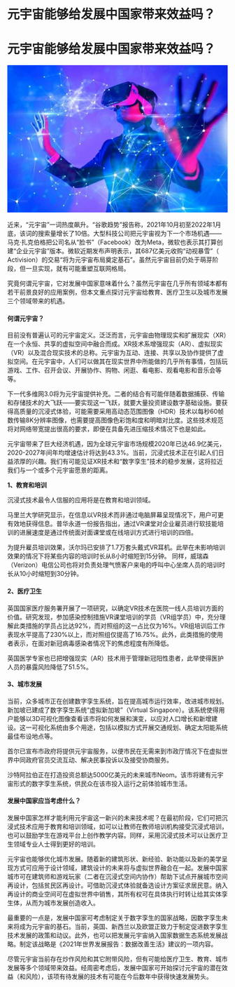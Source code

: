# 元宇宙能够给发展中国家带来效益吗？


# 元宇宙能够给发展中国家带来效益吗？

![1](1658279705442.jpg)

近来，“元宇宙”一词热度飙升。“谷歌趋势”报告称，2021年10月初至2022年1月底，该词的搜索量增长了10倍。大型科技公司把元宇宙视为下一个市场机遇——马克·扎克伯格把公司名从“脸书”（Facebook）改为Meta，微软也表示其打算创建“企业元宇宙”版本。微软近期发布声明表示，其687亿美元收购“动视暴雪”（ Activision）的交易“将为元宇宙布局奠定基石”。虽然元宇宙目前仍处于萌芽阶段，但一旦实现，就有可能重塑互联网格局。

究竟何谓元宇宙，它对发展中国家意味着什么？虽然元宇宙在几乎所有领域本都有若干前景良好的应用案例，但本文重点探讨元宇宙给教育、医疗卫生以及城市发展三个领域带来的机遇。

#### 何谓元宇宙？

目前没有普遍认可的元宇宙定义。泛泛而言，元宇宙由物理现实和扩展现实（XR）在一个永恒、共享的虚拟空间中融合而成。XR技术系增强现实（AR）、虚拟现实（VR）以及混合现实技术的总称。元宇宙为互动、连接、共享以及协作提供了虚拟空间。在元宇宙中，人们可以做其在现实世界中所能做的几乎所有事情，包括玩游戏、工作、召开会议、开展协作、购物、闲逛、看电影、观看电影和音乐会等等。 

下一代多维网3.0将为元宇宙提供补充。二者的结合有可能伴随着数据捕获、传输和存储技术的大飞跃——要实现这一飞跃，就要大量投资建设数字基础设施。要获得高质量的沉浸式体验，可能需要采用高动态范围图像（HDR）技术以每秒60帧数传输8K分辨率图像，也需要提高图像色彩饱和度和明暗对比度。这些技术规范将对网络带宽提出很高的要求，即便在具备先进压缩技术情况下也是如此。

元宇宙带来了巨大经济机遇，因为全球元宇宙市场规模2020年已达46.9亿美元，2020-2027年间年均增速估计将达到43.3%。当前，沉浸式技术正在引起人们日益浓厚的兴趣。我们有可能见证XR技术和“数字孪生”技术的稳步发展，这将拉近我们与一个或多个元宇宙愿景的距离。

**1、教育和培训**

沉浸式技术最令人信服的应用将是在教育和培训领域。 

马里兰大学研究显示，在信息以VR技术而非通过电脑屏幕呈现情况下，用户可更有效地获得信息。普华永道一份报告指出，通过VR课堂对企业雇员进行软技能培训的进展速度是通过传统面对面课堂或在线培训方式进行培训的四倍。

为提升雇员培训效果，沃尔玛已安排了1.7万套头戴式VR耳机。此举在未影响培训效果的情况下将某些内容的培训时长从8小时缩短到15分钟。 同样，威瑞森（Verizon）电信公司也将对负责处理气愤客户来电的呼叫中心坐席人员的培训时长从10小时缩短到30分钟。

#### 2、医疗卫生

英国国家医疗服务署开展了一项研究，以确定VR技术在医院一线人员培训方面的价值。研究发现，参加感染控制措施VR课堂培训的学员（VR组学员）中，充分理解此类措施的学员占比达92%，而对照组的这一占比仅为16%。VR组培训后工作表现水平提高了230%以上，而对照组仅提高了16.75%。此外，此类措施的使用者表示，在面对新冠病毒感染者情况下的焦虑程度有所降低。

英国医学专家也已把增强现实（AR）技术用于管理新冠阳性患者，此举使得医护人员的暴露风险降低了51.5%。

#### 3、城市发展

当前，众多城市正在创建数字孪生系统，旨在提高城市运行效率，改进城市规划。 新加坡已建成了数字孪生系统“虚拟新加坡”（Virtual Singapore）。该系统使得用户能够以3D可视化图像查看该市将如何发展和演变，以应对人口增长和新增建设。这一可视化系统由多个用途，包括以模拟方式开展交通规划、确定太阳能系统最佳布设地点等。

首尔已宣布市政府将提供元宇宙服务，以便市民在无需来到市政厅情况下在虚拟世界中同政府官员交流互动、解决民事投诉以及接受协商服务。

沙特阿拉伯正在打造投资总额达5000亿美元的未来城市Neom。该市将建有元宇宙形式的数字孪生系统，供民众在该市投入运行之前体验城市生活。

#### 发展中国家应当考虑什么？

发展中国家怎样才能利用元宇宙这一新兴的未来技术呢？在最初阶段，它们可把沉浸式技术应用于教育和培训领域，如可以让教师在教师培训机构接受沉浸式培训，也可以鼓励学生在游戏平台上创作教学内容。同样，采用沉浸式技术可以让医疗卫生领域专业人士得到更好的培训。 

元宇宙也能够优化城市发展。随着新的建筑形状、新经验、新功能以及新的美学呈现方式可应用于设计领域，建筑设计的未来将与虚拟世界融合在一起。发展中国家城市可在建筑师和游戏玩家（二者在沉浸式空间内协作）帮助下试点开展城市空间再设计，包括贫民区再设计。可借助沉浸式体验就备选设计方案征求居民意。纳入再设计的商业空间可在虚拟世界中销售，其所有权可在具体执行时转让给其实体孪生体，从而为城市发展创造收入。

最重要的一点是，发展中国家可考虑制定关于数字孪生的国家战略，因数字孪生未来将成为元宇宙的基石。当前，英国、新西兰以及欧盟正致力于制定促进数字孪生技术发展的政策和动议。此外，也可以把发展元宇宙纳入国家数据生态系统发展战略。制定该战略是《2021年世界发展报告：数据改善生活》建议的一项内容。

尽管元宇宙当前存在炒作风险和其它附带风险，但有可能给医疗卫生、教育、城市发展等多个领域带来效益。经周密考虑后，发展中国家可开始探讨元宇宙的潜在效益（和风险），该项有待发展的技术有可能在今后数年中获得快速发展势头。
